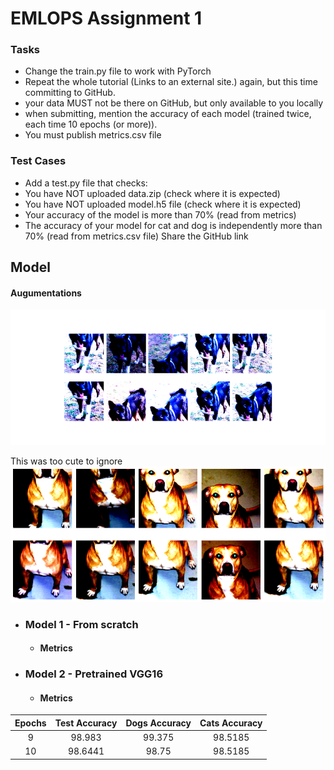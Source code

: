 <!-- toc --> 
# EMLOPS Assignment 1
### Tasks
- Change the train.py file to work with PyTorch
- Repeat the whole tutorial (Links to an external site.) again, but this time committing to GitHub.
- your data MUST not be there on GitHub, but only available to you locally
- when submitting, mention the accuracy of each model (trained twice, each time 10 epochs (or more)).
- You must publish metrics.csv file

### Test Cases
-  Add a test.py file that checks:
-  You have NOT uploaded data.zip (check where it is expected)
-  You have NOT uploaded model.h5 file (check where it is expected)
-  Your accuracy of the model is more than 70% (read from metrics)
-  The accuracy of your model for cat and dog is independently more than 70% (read from metrics.csv file)
Share the GitHub link


## Model

#### Augumentations

![Augmentations](assets/augmentations.png)

This was too cute to ignore
![Augmentations](assets/aug1.png)

- ### Model 1 - From scratch
  - #### Metrics


- ### Model 2 - Pretrained VGG16
  - #### Metrics
| Epochs | Test Accuracy  | Dogs Accuracy  | Cats Accuracy  |
| :---:   | :-: | :-: | :-: |
| 9 | 98.983 | 99.375 | 98.5185  |
| 10 | 98.6441 | 98.75 | 98.5185 |


